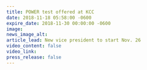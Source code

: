 ```yaml
---
title: POWER test offered at KCC
date: 2018-11-18 05:58:00 -0600
expire_date: 2018-11-30 00:00:00 -0600
image:
news_image_alt:
article_lead: New vice president to start Nov. 26
video_content: false
video_link:
press_release: false
---
```

